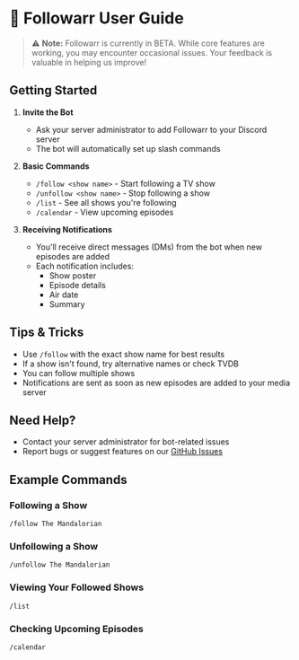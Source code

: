 # 📖 Followarr User Guide

> ⚠️ **Note:** Followarr is currently in BETA. While core features are working, you may encounter occasional issues. Your feedback is valuable in helping us improve!

## Getting Started

1. **Invite the Bot**
   - Ask your server administrator to add Followarr to your Discord server
   - The bot will automatically set up slash commands

2. **Basic Commands**
   - `/follow <show name>` - Start following a TV show
   - `/unfollow <show name>` - Stop following a show
   - `/list` - See all shows you're following
   - `/calendar` - View upcoming episodes

3. **Receiving Notifications**
   - You'll receive direct messages (DMs) from the bot when new episodes are added
   - Each notification includes:
     - Show poster
     - Episode details
     - Air date
     - Summary

## Tips & Tricks

- Use `/follow` with the exact show name for best results
- If a show isn't found, try alternative names or check TVDB
- You can follow multiple shows
- Notifications are sent as soon as new episodes are added to your media server

## Need Help?

- Contact your server administrator for bot-related issues
- Report bugs or suggest features on our [GitHub Issues](https://github.com/d3v1l1989/Followarr/issues)

## Example Commands

### Following a Show
```
/follow The Mandalorian
```

### Unfollowing a Show
```
/unfollow The Mandalorian
```

### Viewing Your Followed Shows
```
/list
```

### Checking Upcoming Episodes
```
/calendar
``` 